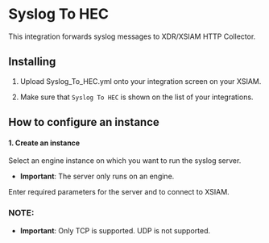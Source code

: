 Syslog To HEC
===========

This integration forwards syslog messages to XDR/XSIAM HTTP Collector.

Installing
----------

1. Upload Syslog_To_HEC.yml onto your integration screen on your XSIAM.

2. Make sure that `Syslog To HEC` is shown on the list of your integrations.


How to configure an instance
----------
#### 1. Create an instance
Select an engine instance on which you want to run the syslog server.
- **Important**: The server only runs on an engine.

Enter required parameters for the server and to connect to XSIAM.

### NOTE:
- **Important**: Only TCP is supported. UDP is not supported.
